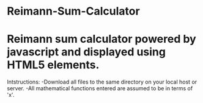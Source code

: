 Reimann-Sum-Calculator
======================

Reimann sum calculator powered by javascript and displayed using HTML5 elements.
======================
Intstructions:
-Download all files to the same directory on your local host or server.
-All mathematical functions entered are assumed to be in terms of 'x'.
